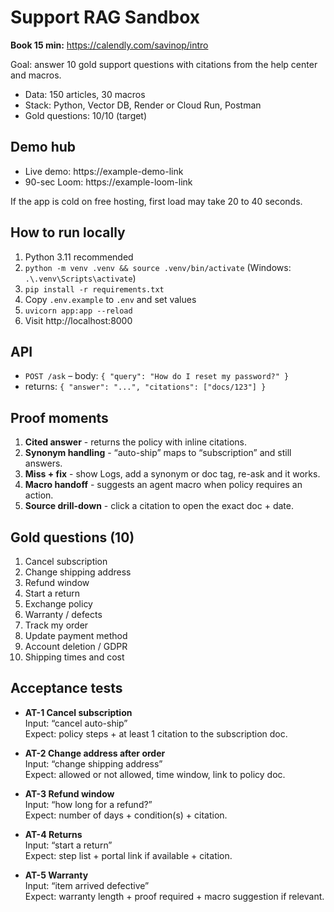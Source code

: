# Support RAG Sandbox
**Book 15 min:** https://calendly.com/savinop/intro

Goal: answer 10 gold support questions with citations from the help center and macros.

- Data: 150 articles, 30 macros
- Stack: Python, Vector DB, Render or Cloud Run, Postman
- Gold questions: 10/10 (target)

## Demo hub
- Live demo: https://example-demo-link
- 90-sec Loom: https://example-loom-link

If the app is cold on free hosting, first load may take 20 to 40 seconds.

## How to run locally
1. Python 3.11 recommended
2. `python -m venv .venv && source .venv/bin/activate` (Windows: `.\.venv\Scripts\activate`)
3. `pip install -r requirements.txt`
4. Copy `.env.example` to `.env` and set values
5. `uvicorn app:app --reload`
6. Visit http://localhost:8000

## API
- `POST /ask` – body: `{ "query": "How do I reset my password?" }`
- returns: `{ "answer": "...", "citations": ["docs/123"] }`

## Proof moments
1. **Cited answer** - returns the policy with inline citations.
2. **Synonym handling** - “auto-ship” maps to “subscription” and still answers.
3. **Miss + fix** - show Logs, add a synonym or doc tag, re-ask and it works.
4. **Macro handoff** - suggests an agent macro when policy requires an action.
5. **Source drill-down** - click a citation to open the exact doc + date.

## Gold questions (10)
1) Cancel subscription  
2) Change shipping address  
3) Refund window  
4) Start a return  
5) Exchange policy  
6) Warranty / defects  
7) Track my order  
8) Update payment method  
9) Account deletion / GDPR  
10) Shipping times and cost

## Acceptance tests
- **AT-1 Cancel subscription**  
  Input: “cancel auto-ship”  
  Expect: policy steps + at least 1 citation to the subscription doc.

- **AT-2 Change address after order**  
  Input: “change shipping address”  
  Expect: allowed or not allowed, time window, link to policy doc.

- **AT-3 Refund window**  
  Input: “how long for a refund?”  
  Expect: number of days + condition(s) + citation.

- **AT-4 Returns**  
  Input: “start a return”  
  Expect: step list + portal link if available + citation.

- **AT-5 Warranty**  
  Input: “item arrived defective”  
  Expect: warranty length + proof required + macro suggestion if relevant.
